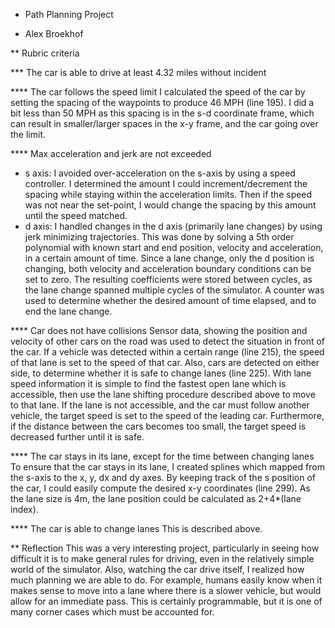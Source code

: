 * Path Planning Project
- Alex Broekhof

** Rubric criteria

*** The car is able to drive at least 4.32 miles without incident

**** The car follows the speed limit
I calculated the speed of the car by setting the spacing of the waypoints to produce 46 MPH (line 195). I did a bit less than 50 MPH as this spacing is in the s-d coordinate frame, which can result in smaller/larger spaces in the x-y frame, and the car going over the limit.

**** Max acceleration and jerk are not exceeded
- s axis: I avoided over-acceleration on the s-axis by using a speed controller. I determined the amount I could increment/decrement the spacing while staying within the acceleration limits. Then if the speed was not near the set-point, I would change the spacing by this amount until the speed matched.
- d axis: I handled changes in the d axis (primarily lane changes) by using jerk minimizing trajectories. This was done by solving a 5th order polynomial with known start and end position, velocity and acceleration, in a certain amount of time. Since a lane change, only the d position is changing, both velocity and acceleration boundary conditions can be set to zero. The resulting coefficients were stored between cycles, as the lane change spanned multiple cycles of the simulator. A counter was used to determine whether the desired amount of time elapsed, and to end the lane change.

**** Car does not have collisions
Sensor data, showing the position and velocity of other cars on the road was used to detect the situation in front of the car. If a vehicle was detected within a certain range (line 215), the speed of that lane is set to the speed of that car. Also, cars are detected on either side, to determine whether it is safe to change lanes (line 225). With lane speed information it is simple to find the fastest open lane which is accessible, then use the lane shifting procedure described above to move to that lane. If the lane is not accessible, and the car must follow another vehicle, the target speed is set to the speed of the leading car. Furthermore, if the distance between the cars becomes too small, the target speed is decreased further until it is safe.

**** The car stays in its lane, except for the time between changing lanes
To ensure that the car stays in its lane, I created splines which mapped from the s-axis to the x, y, dx and dy axes. By keeping track of the s position of the car, I could easily compute the desired x-y coordinates (line 299). As the lane size is 4m, the lane position could be calculated as 2+4*(lane index). 

**** The car is able to change lanes
This is described above.

** Reflection
This was a very interesting project, particularly in seeing how difficult it is to make general rules for driving, even in the relatively simple world of the simulator. Also, watching the car drive itself, I realized how much planning we are able to do. For example, humans easily know when it makes sense to move into a lane where there is a slower vehicle, but would allow for an immediate pass. This is certainly programmable, but it is one of many corner cases which must be accounted for.
